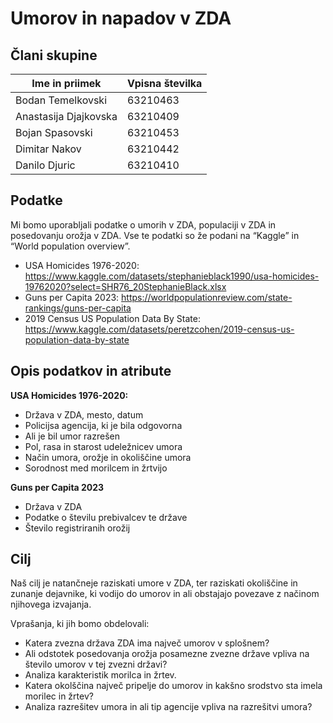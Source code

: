 # Umorov in napadov v ZDA
## Člani skupine

| Ime in priimek | Vpisna številka |
| -------------- | --------------- |
| Bodan Temelkovski | 63210463 |
| Anastasija Djajkovska | 63210409 |
| Bojan Spasovski | 63210453 |
| Dimitar Nakov  | 63210442 |
| Danilo Djuric | 63210410 |

## Podatke
Mi bomo uporabljali podatke o umorih v ZDA, populaciji v ZDA in posedovanju orožja v ZDA. Vse te podatki so že podani na “Kaggle” in “World population overview”.
- USA Homicides 1976-2020: https://www.kaggle.com/datasets/stephanieblack1990/usa-homicides-19762020?select=SHR76_20StephanieBlack.xlsx
- Guns per Capita 2023: https://worldpopulationreview.com/state-rankings/guns-per-capita
- 2019 Census US Population Data By State: https://www.kaggle.com/datasets/peretzcohen/2019-census-us-population-data-by-state

## Opis podatkov in atribute

**USA Homicides 1976-2020:**
- Država v ZDA, mesto, datum
- Policijsa agencija, ki je bila odgovorna
- Ali je bil umor razrešen
- Pol, rasa in starost udeležnicev umora
- Način umora, orožje in okoliščine umora
- Sorodnost med morilcem in žrtvijo

**Guns per Capita 2023**
- Država v ZDA
- Podatke o številu prebivalcev te države
- Število registriranih orožij

## Cilj
Naš cilj je natančneje raziskati umore v ZDA, ter raziskati okoliščine in zunanje dejavnike, ki vodijo do umorov in ali obstajajo povezave z načinom njihovega izvajanja.

Vprašanja, ki jih bomo obdelovali:
- Katera zvezna država ZDA ima največ umorov v splošnem?
- Ali odstotek posedovanja orožja posamezne zvezne države vpliva na število umorov v tej zvezni državi?
- Analiza karakteristik morilca in žrtev.
- Katera okolščina največ pripelje do umorov in kakšno srodstvo sta imela morilec in žrtev?
- Analiza razrešitev umora in ali tip agencije vpliva na razrešitvi umora?

